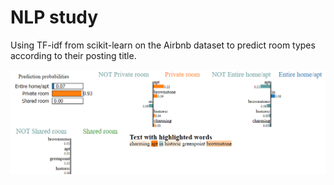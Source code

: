 # NLP study
Using TF-idf from scikit-learn on the Airbnb dataset to predict room types according to their posting title.

![alt text](NLP_TFIDF/assets/Lime_output.png?raw=true)


